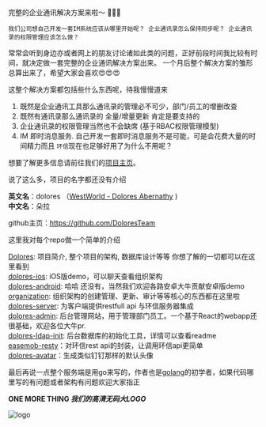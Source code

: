完整的企业通讯解决方案来啦～ 👏👏👏

	我们公司想自己开发一套IM系统应该从哪里开始呢？ 企业通讯录怎么保持同步呢？ 企业通讯录的权限管理应该怎么做？
 
常常会听到身边亦或者网上的朋友讨论诸如此类的问题，正好前段时间我比较有时间，就决定做一套完整的企业通讯解决方案出来。
一个月后整个解决方案的雏形总算出来了，希望大家会喜欢😍😍😍
 
这整个解决方案都包括些什么东西呢，待我慢慢道来
 
 1. 既然是企业通讯工具那么通讯录的管理必不可少，部门/员工的增删改查
 2. 既然有通讯录那么通讯录的 全量/增量更新 肯定是要支持的
 3. 企业通讯录的权限管理当然也不会缺席 (基于RBAC权限管理模型)
 4. IM 即时消息服务. 自己开发一套即时消息服务不是可能，可是会花费大量的时间精力而且 `环信`现在也足够好用了为什么不用呢？
 
想要了解更多信息请前往我们的[项目主页](https://github.com/doloresteam)。
 
说了这么多，项目的名字都还没有介绍
 
**英文名**：dolores （[WestWorld - Dolores Abernathy](http://westworld.wikia.com/wiki/Dolores_Abernathy) )  
**中文名**：朵拉
 
github主页：https://github.com/DoloresTeam
 
这里我对每个repo做一个简单的介绍
 
[Dolores](https://github.com/DoloresTeam/dolores): 项目简介, 整个项目的架构, 数据库设计等等 你想了解的一切都可以在这里看到  
[dolores-ios](https://github.com/DoloresTeam/dolores-ios): iOS版demo，可以聊天查看组织架构  
[dolores-android](https://github.com/doloresteam/dolores-android): 哈哈 还没有，当然我们欢迎各路安卓大牛贡献安卓版demo  
[organization](https://github.com/DoloresTeam/organization): 组织架构的创建管理、更新、审计等等核心的东西都在这里啦  
[dolores-server](https://github.com/DoloresTeam/dolores-server): 为客户端提供restfull api 与环信服务器集成  
[dolores-admin](https://github.com/DoloresTeam/dolores-admin): 后台管理网站，用于管理部门员工。一个基于React的webapp还很基础，欢迎各位大牛pr.  
[dolores-ldap-init](https://github.com/DoloresTeam/dolores-ldap-init): 后台数据库的初始化工具，详情可以查看readme  
[easemob-resty](https://github.com/DoloresTeam/easemob-resty)：对环信rest api的封装，让调用环信api更简单  
[dolores-avatar](https://github.com/DoloresTeam/dolores-avatar)：生成类似钉钉那样的默认头像  
 
最后再说一点整个服务端是用go来写的，作者也是[golang](https://golang.org)的初学者，如果代码哪里写的有问题或者架构有问题欢迎大家指正  
 
**ONE MORE THING *我们的高清无码大LOGO***

![logo](http://oq1inckvi.bkt.clouddn.com/dolores1024.png)
